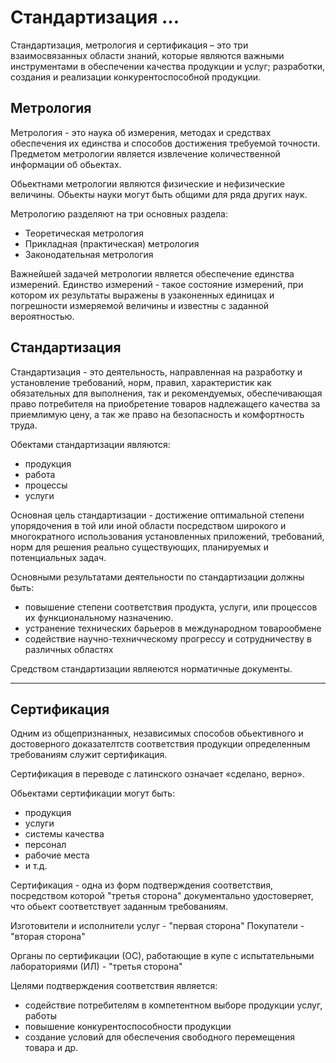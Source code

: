 # Стандартизация ...

Стандартизация, метрология и сертификация – это три взаимосвязанных области знаний, которые являются важными инструментами в обеспечении качества продукции и услуг; разработки, создания и реализации конкурентоспособной продукции.

## Метрология
Метрология - это наука об измерения, методах и средствах обеспечения их единства и способов достижения требуемой точности.
Предметом метрологии является извлечение количественной информации об обьектах.

Обьектнами метрологии являются физические и нефизические величины. Обьекты науки могут быть общими для ряда других наук.

Метрологию разделяют на три основных раздела:
* Теоретическая метрология
* Прикладная (практическая) метрология
* Законодательная метрология

Важнейшей задачей метрологии является обеспечение единства измерений.
Единство измерений - такое состояние измерений, при котором их результаты выражены в узаконенных единицах и погрешности измеряемой величины и известны с заданной вероятностью.


## Стандартизация
Стандартизация - это деятельность, направленная на разработку и установление требований, норм, правил, характеристик как обязательных для выполнения, так и рекомендуемых, обеспечивающая право потребителя на приобретение товаров надлежащего качества за приемлимую цену, а так же право на безопасность и комфортность труда.

Обектами стандартизации являются:
* продукция
* работа
* процессы
* услуги

Основная цель стандартизации - достижение оптимальной степени упорядочения в той или иной области посредством широкого и многократного использования установленных приложений, требований, норм для решения реально существующих, планируемых и потенциальных задач.

Основными результатами деятельности по стандартизации должны быть:
* повышение степени соответствия продукта, услуги, или процессов их функциональному назначению.
* устранение технических барьеров в международном товарообмене
* содействие научно-техничческому прогрессу и сотрудничеству в различных областях

Средством стандартизации являеются норматичные документы.
_________________

## Сертификация
Одним из общепризнанных, независимых способов обьективного и достоверного доказателтств соответствия продукции определенным требованиям служит сертификация.

Сертификация в переводе с латинского означает «сделано, верно».

Обьектами сертификации могут быть:
* продукция
* услуги
* системы качества
* персонал
* рабочие места
* и т.д.

Сертификация - одна из форм подтверждения соответствия, посредством которой "третья сторона" документально удостоверяет, что обьект соответствует заданным требованиям.

Изготовители и исполнители услуг - "первая сторона"
Покупатели - "вторая сторона"

Органы по сертификации (ОС), работающие в купе с испытательными лабораториями (ИЛ) - "третья сторона"

Целями подтверждения соответствия является:
* содействие потребителям в компетентном выборе продукции услуг, работы
* повышение конкурентоспособности продукции
* создание условий для обеспечения свободного перемещения товара и др.
